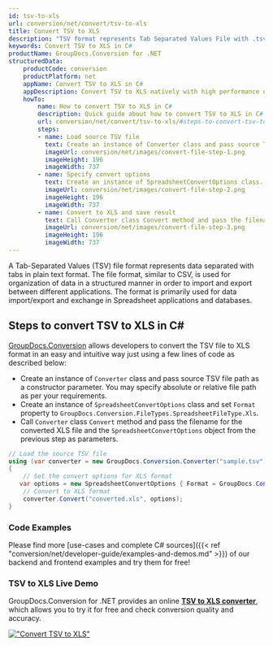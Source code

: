 ```yaml
---
id: tsv-to-xls
url: conversion/net/convert/tsv-to-xls
title: Convert TSV to XLS
description: "TSV format represents Tab Separated Values File with .tsv extension. Learn how to convert TSV to XLS file programmatically in C# language using GroupDocs.Conversion for .NET library."
keywords: Convert TSV to XLS in C#
productName: GroupDocs.Conversion for .NET
structuredData:
    productCode: conversion
    productPlatform: net
    appName: Convert TSV to XLS in C#
    appDescription: Convert TSV to XLS natively with high performance using C# language and server side GroupDocs.Conversion for .NET APIs, without the use of any software like Microsoft or Open Office.
    howTo:
        name: How to convert TSV to XLS in C# 
        description: Quick guide about how to convert TSV to XLS in C# with high performance and accuracy.
        url: conversion/net/convert/tsv-to-xls/#steps-to-convert-tsv-to-xls-in-c
        steps:
        - name: Load source TSV file 
          text: Create an instance of Converter class and pass source TSV file path as a constructor parameter. You may specify absolute or relative file path as per your requirements. 
          imageUrl: conversion/net/images/convert-file-step-1.png
          imageHeight: 196
          imageWidth: 737
        - name: Specify convert options 
          text: Create an instance of SpreadsheetConvertOptions class.
          imageUrl: conversion/net/images/convert-file-step-2.png
          imageHeight: 196
          imageWidth: 737
        - name: Convert to XLS and save result 
          text: Call Converter class Convert method and pass the filename for the converted HTML file and the SpreadsheetConvertOptions object from the previous step as parameters.
          imageUrl: conversion/net/images/convert-file-step-3.png
          imageHeight: 196
          imageWidth: 737
---
```


A Tab-Separated Values (TSV) file format represents data separated with tabs in plain text format. The file format, similar to CSV, is used for organization of data in a structured manner in order to import and export between different applications. The format is primarily used for data import/export and exchange in Spreadsheet applications and databases. 

## Steps to convert TSV to XLS in C#

[GroupDocs.Conversion](https://products.groupdocs.com/conversion/net) allows developers to convert the TSV file to XLS format in an easy and intuitive way just using a few lines of code as described below:

* Create an instance of `Converter` class and pass source TSV file path as a constructor parameter. You may specify absolute or relative file path as per your requirements. 
* Create an instance of `SpreadsheetConvertOptions` class and set `Format` property to `GroupDocs.Conversion.FileTypes.SpreadsheetFileType.Xls`.
* Call `Converter` class `Convert` method and pass the filename for the converted XLS file and the `SpreadsheetConvertOptions` object from the previous step as parameters.

```csharp
// Load the source TSV file
using (var converter = new GroupDocs.Conversion.Converter("sample.tsv"))
{
    // Set the convert options for XLS format
   var options = new SpreadsheetConvertOptions { Format = GroupDocs.Conversion.FileTypes.SpreadsheetFileType.Xls };
    // Convert to XLS format
    converter.Convert("converted.xls", options);
}
```

### Code Examples

Please find more [use-cases and complete C# sources]({{< ref "conversion/net/developer-guide/examples-and-demos.md" >}}) of our backend and frontend examples and try them for free!

### TSV to XLS Live Demo

GroupDocs.Conversion for .NET provides an online [**TSV to XLS converter**](https://products.groupdocs.app/conversion/tsv-to-xls), which allows you to try it for free and check conversion quality and accuracy.

[!["Convert TSV to XLS"](conversion/net/images/convert-to-xls/convert-tsv-to-xls.png)](https://products.groupdocs.app/conversion/tsv-to-xls)